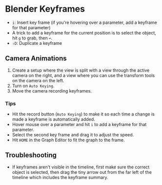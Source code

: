 # Blender Keyframes

- `i`: Insert key frame (if you're hovering over a parameter, add a keyframe for that parameter)
- A trick to add a keyframe for the current position is to select the object, hit `g` to grab, then `↩`.
- `⇧D`: Duplicate a keyframe

## Camera Animations

1. Create a setup where the view is split with a view through the active camera on the right, and a view where you can use the transform tools on the camera on the left.
2. Turn on `Auto Keying`.
3. Move the camera recording keyframes.

### Tips

- Hit the record button (`Auto Keying`) to make it so each time a change is made a keyframe is automatically added.
- Hover mouse over a parameter and hit `i` to add a keyframe for that parameter.
- Select the second key frame and drag it to adjust the speed.
- Hit `HOME` in the Graph Editor to fit the graph to the frame.

## Troubleshooting

- If keyframes aren't visible in the timeline, first make sure the correct object is selected, then drag the tiny arrow out from the far left of the timeline which includes the keyframe summary.